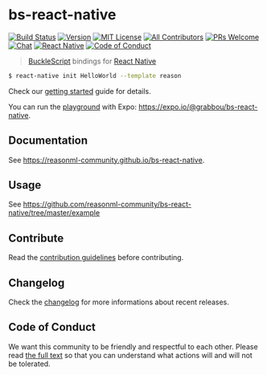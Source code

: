 # bs-react-native

[![Build Status][build-badge]][build]
[![Version][version-badge]][package]
[![MIT License][license-badge]][license]
[![All Contributors][all-contributors-badge]][contributors]
[![PRs Welcome][prs-welcome-badge]][prs-welcome]
[![Chat][chat-badge]][chat]
[![React Native][react-native-badge]][react-native]
[![Code of Conduct][coc-badge]][coc]

> [BuckleScript](https://github.com/bucklescript/bucklescript) bindings for [React Native](https://github.com/facebook/react-native)

```bash
$ react-native init HelloWorld --template reason
```

Check our [getting started](https://reasonml-community.github.io/bs-react-native/BsReactNative/gettingstarted.html) guide for details.

You can run the [playground](./example) with Expo: https://expo.io/@grabbou/bs-react-native.

## Documentation

See https://reasonml-community.github.io/bs-react-native.

## Usage

See https://github.com/reasonml-community/bs-react-native/tree/master/example

## Contribute

Read the [contribution guidelines](./CONTRIBUTING.md) before contributing.

## Changelog

Check the [changelog](./CHANGELOG.md) for more informations about recent releases.

## Code of Conduct

We want this community to be friendly and respectful to each other. Please read [the full text](https://github.com/callstack/reasonml-community/blob/master/CODE_OF_CONDUCT.md) so that you can understand what actions will and will not be tolerated.

<!-- badges -->
[build-badge]: https://img.shields.io/circleci/project/github/reasonml-community/bs-react-native/master.svg
[build]: https://circleci.com/gh/reasonml-community/bs-react-native
[version-badge]: https://img.shields.io/npm/v/bs-react-native.svg
[package]: https://www.npmjs.com/package/bs-react-native
[license-badge]: https://img.shields.io/npm/l/bs-react-native.svg
[license]: https://github.com/reasonml-community/bs-react-native/blob/master/LICENSE
[prs-welcome-badge]: https://img.shields.io/badge/PRs-welcome-brightgreen.svg
[prs-welcome]: http://makeapullrequest.com
[coc-badge]: https://img.shields.io/badge/code%20of-conduct-ff69b4.svg
[coc]: https://github.com/reasonml-community/bs-react-native/blob/master/CODE_OF_CONDUCT.md
[all-contributors-badge]: https://img.shields.io/badge/all_contributors-53-orange.svg
[contributors]: https://github.com/reasonml-community/bs-react-native/blob/master/CONTRIBUTORS.md
[chat-badge]: https://img.shields.io/discord/496273792503513089.svg?logo=discord&colorB=blue
[chat]: https://discord.gg/q8GQD34
[react-native-badge]: https://img.shields.io/badge/react--native-%5E0.53.3-green.svg
[react-native]: https://github.com/facebook/react-native
